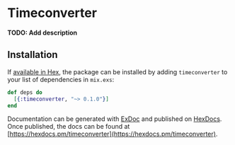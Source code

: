 # Timeconverter

**TODO: Add description**

## Installation

If [available in Hex](https://hex.pm/docs/publish), the package can be installed
by adding `timeconverter` to your list of dependencies in `mix.exs`:

```elixir
def deps do
  [{:timeconverter, "~> 0.1.0"}]
end
```

Documentation can be generated with [ExDoc](https://github.com/elixir-lang/ex_doc)
and published on [HexDocs](https://hexdocs.pm). Once published, the docs can
be found at [https://hexdocs.pm/timeconverter](https://hexdocs.pm/timeconverter).

